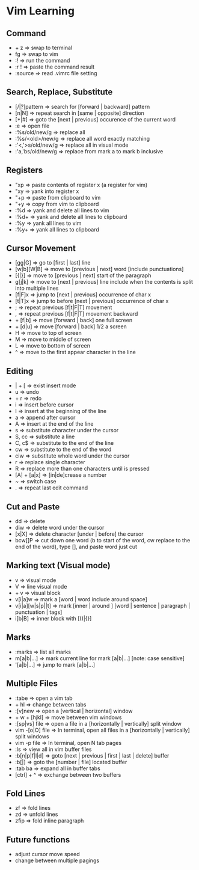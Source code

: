 # Vim Learning
## Command
- <ctrl> + z => swap to terminal
- fg => swap to vim
- :! <command> => run the command
- :r !<command> => paste the command result
- :source <file> => read .vimrc file setting

## Search, Replace, Substitute
- [/|?]pattern => search for [forward | backward] pattern
- [n|N] => repeat search in [same | opposite] direction
- [*|#] => goto the [next | previous] occurence of the current word
- :e <file> => open file
- :%s/old/new/g => replace all
- :%s/\<old\>/new/g => replace all word exactly matching
- :'<,'>s/old/new/g => replace all in visual mode
- :'a,'bs/old/new/g => replace from mark a to mark b inclusive

## Registers
- "xp => paste contents of register x (a register for vim)
- "xy => yank into register x
- "+p => paste from clipboard to vim
- "+y => copy from vim to clipboard
- :%d => yank and delete all lines to vim
- :%d+ => yank and delete all lines to clipboard
- :%y => yank all lines to vim
- :%y+ => yank all lines to clipboard

## Cursor Movement
- [gg|G] => go to [first | last] line
- [w|b][W|B] => move to [previous | next] word [include punctuations]
- [{|}] => move to [previous | next] start of the paragraph
- g[j|k] => move to [next | previous] line include when the contents is split into multiple lines
- [f|F]x => jump to [next | previous]  occurrence of char x
- [t|T]x => jump to before [next | previous]  occurrence of char x
- ; => repeat previous [f|t|F|T] movement
- , => repeat previous [f|t|F|T] movement backward
- <ctrl> + [f|b] => move [forward | back] one full screen
- <ctrl> + [d|u] => move [forward | back] 1/2 a screen
- H => move to top of screen
- M => move to middle of screen
- L => move to bottom of screen
- ^ => move to the first appear character in the line

## Editing
- <enter> | <ctrl> + [ => exist insert mode
- u => undo
- <ctrl> + r => redo
- i => insert before cursor
- I => insert at the beginning of the line
- a => append after cursor
- A => insert at the end of the line
- s => substitute character under the cursor
- S, cc => substitute a line
- C, c$ => substitute to the end of the line
- cw => substitute to the end of the word
- ciw => substitute whole word under the cursor
- r => replace single character
- R => replace more than one characters until <ESC> is pressed
- [A] + [a|x] => [in|de]crease a number
- ~ => switch case
- . => repeat last edit command

## Cut and Paste
- dd => delete
- diw => delete word under the cursor
- [x|X] => delete character [under | before] the cursor
- bcw[]<ESC>P => cut down one word (b to start of the word, cw replace to the end of the word), type [], <ESC> and paste word just cut

## Marking text (Visual mode)
- v => visual mode
- V => line visual mode
- <ctrl> + v => visual block
- v[i|a]w => mark a [word | word include around space]
- v[i|a][w|s|p|<punc>|t] => mark [inner | around ] [word | sentence | paragraph | punctuation | tags]
- i[b|B] => inner block with [()|{}]

## Marks
- :marks => list all marks
- m[a|b|...] => mark current line for mark [a|b|...] [note: case sensitive]
- '[a|b|...] => jump to mark [a|b|...]

## Multiple Files
- :tabe => open a vim tab
- <ctrl> + hl => change between tabs
- :[v]new => open a [vertical | horizontal] window
- <ctrl> + w + [hjkl] => move between vim windows
- :[sp|vs] file => open a file in a [horizontally | vertically] split window
- vim -[o|O] file => In terminal, open all files in a [horizontally | vertically] split windows
- vim -p file => In terminal, open N tab pages
- :ls => view all in vim buffer files
- :b[n|p|f|l|d] => goto [next | previous | first | last | delete] buffer
- :b[<number>|<filename>] => goto the [number | file] located buffer
- :tab ba => expand all in buffer tabs
- [ctrl] + ^ => exchange between two buffers

## Fold Lines
- zf => fold lines
- zd => unfold lines
- zfip => fold inline paragraph

## Future functions
- adjust cursor move speed
- change between multiple pagings
